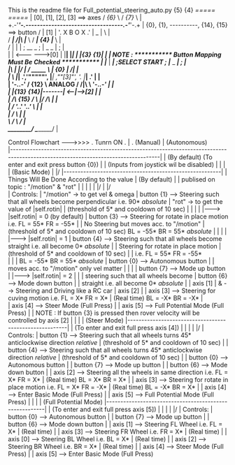 This is the readme file for Full_potential_steering_auto.py
        {5}                                          {4}
      _=====_                                      _=====_                                          |   [0], [1], [2], [3] ==> axes
     / _{6}_ \                                    / _{7}_ \                                         |   
   +.-'_____'-.----------------------------------.-'_____'-.+                                       |   {0}, {1}, ----------, {14}, {15} ==> button
  /   | [1] |  '.           X B O X            .'  |  _  |   \                                      |   
 / ___| /|\ |___ \                            / ___| {4} |___ \                                     |                         
/ |      |      | ;  __                  _   ; | _         _ | ;                                    |   
| | <---  --->[0] | |__|                |_|  | |{3}       {1}| |                                    |   NOTE : *********** Button Mapping Must Be Checked *********** 
| |___   |   ___| ;SELECT              START ; |___   _   ___| ;                                    |           
|\    | \|/ |    /            _____           \    | {0} |    /|                                    |   
| \   |_____|  .','"""""',    |___|  ,""[3]"', '.  |_____|  .' |                                    |   
|  '-.______.-' /   {12}  \  ANALOG /   /|\   \  '-._____.-'   |                                    |   
|              |{13}   {14}|-------|  <--|-->[2]               |                                    |   
|              /\   {15}  /         \   \|/   /\               |                                    |   
|             /  '._____.'           '._____.'  \              |                                    |   
|            /                                   \             |                                    |   
 \          /                                     \           /                                     |    
  \________/                                       \_________/                                      |   






Control Flowchart --->>>>
    .                                                            Tunrn ON
    .                                                               |
    .                        (Manual)                               |                             (Autonomous)       
    |-----------------------------------------------------------------------------------------------------------------------------------|
    |                      (By default)                                                 (To enter and exit press button {0})            |
    |                                                                                  (Inputs from joystick wil be disabled)           |
    |                                                                                                                                   |
    |                      (Basic Mode)                                                                        |                       \|/
    |--------------------------------------------------------|                                                 |    Things Will Be Done According to the value 
    |                      (By default)                      |                                                 |      publised on topic : "/motion" & "rot"
    |                                                        |                                                 |                        |
    |                                                       \|/                                                |                       \|/  
    |   Controls:                                                                                              |         "/motion" -> to get vel & omega
    |           button {1} --> Steering such that all wheels become perpendicular i.e. 90* _absolute_          |     "rot" -> to get the value of |self.rotin|
    |                          (threshold of 5* and cooldown of 10 sec)                                        |       |
    |                                                                                                          |       |---> |self.rotin| = 0 (by default)
    |           button {3} --> Steering for rotate in place motion i.e. FL = 55*     FR = -55*                 |       |        No Steering but moves acc. to "/motion"
    |                          (threshold of 5* and cooldown of 10 sec) BL = -55*    BR = 55* _absolute_       |       |
    |                                                                                                          |       |---> |self.rotin| = 1
    |           button {4} --> Steering such that all wheels become straight i.e. all become 0* _absolute_     |       |        Steering for rotate in place motion
    |                          (threshold of 5* and cooldown of 10 sec)                                        |       |        i.e.  FL = 55*     FR = -55*       
    |                                                                                                          |       |              BL = -55*    BR = 55*  _absolute_
    |           button {0} --> Autonomous button                                                               |       |        moves acc. to "/motion" only vel matter
    |                                                                                                          |       |
    |           button {7} --> Mode up button                                                                  |       |---> |self.rotin| = 2
    |                                                                                                          |       |        steering such that all wheels become 
    |           button {6} --> Mode down button                                                                |       |        straight i.e. all become 0*  _absolute_
    |
    |           axis [1]
    |              &       --> Steering and Driving like a RC car
    |           axis [2]
    |
    |           axis [3]   --> Steering for cuving motion i.e. FL = X*     FR = X*
    |                          (Real time)                     BL = -X*    BR = -X* 
    |                                                          
    |           axis [4]   --> Steer Mode (Full Press)
    |
    |           axis [5]   --> Full Potential Mode (Full Press)
    |
    |           NOTE : If button {3} is pressed then rover velocity will be controlled by axis [2]
    |
    |
    |
    |                         (Steer Mode)
    |--------------------------------------------------------|
    |            (To enter and exit full press axis [4])     |
    |                                                        |
    |                                                       \|/
    |   Controls:
    |           button {1} --> Steering such that all wheels turns 45* anticlockwise direction _relative_
    |                          (threshold of 5* and cooldown of 10 sec)
    | 
    |           button {4} --> Steering such that all wheels turns 45* anticlockwise direction _relative_
    |                          (threshold of 5* and cooldown of 10 sec)
    | 
    |           button {0} --> Autonomous button
    |
    |           button {7} --> Mode up button
    | 
    |           button {6} --> Mode down button
    | 
    |           axis [2]   --> Steering all the wheels in same direction i.e. FL = X*     FR = X*
    |                          (Real time)                                    BL = X*     BR = X*
    | 
    |           axis [3]   --> Steering for rotate in place motion i.e. FL = X*     FR = -X*
    |                          (Real time)                              BL = -X*     BR = X*
    | 
    |           axis [4]   --> Enter Basic Mode (Full Press)
    | 
    |           axis [5]   --> Full Potential Mode (Full Press)
    |
    |
    |
    |                     (Full Potential Mode)
    |--------------------------------------------------------|
    |            (To enter and exit full press axis [5])     |
    |                                                        |
    |                                                       \|/
    |   Controls:
    |           button {0} --> Autonomous button
    |
    |           button {7} --> Mode up button
    | 
    |           button {6} --> Mode down button
    | 
    |           axis [1]   --> Steering FL Wheel i.e. FL = X*
    |                          (Real time)
    | 
    |           axis [3]   --> Steering FR Wheel i.e. FR = X*
    |                          (Real time)
    | 
    |           axis [0]   --> Steering BL Wheel i.e. BL = X*
    |                          (Real time)
    |
    |           axis [2]   --> Steering BR Wheel i.e. BR = X*
    |                          (Real time)
    |
    |           axis [4]   --> Steer Mode (Full Press)
    | 
    |           axis [5]   --> Enter Basic Mode (Full Press)

